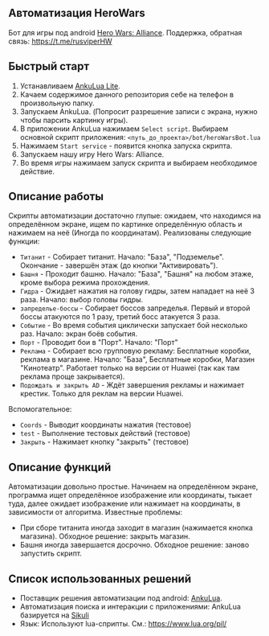 Автоматизация HeroWars
----------------------
Бот для игры под android [Hero Wars: Alliance](https://play.google.com/store/apps/details?id=com.nexters.herowars&pcampaignid=web_share).
Поддержка, обратная связь: https://t.me/rusviperHW

Быстрый старт
-------------
1. Устанавливаем [AnkuLua Lite](https://ankulua.boards.net/thread/1395/free-ankulua-trial-apk-download).
2. Качаем содержимое данного репозитория себе на телефон в произвольную папку.
3. Запускаем AnkuLua. (Попросит разрешение записи с экрана, нужно чтобы парсить картинку игры).
4. В приложении AnkuLua нажимаем `Select script`. Выбираем основной скрипт приложения: `<путь_до_проекта>/bot/heroWarsBot.lua`
5. Нажимаем `Start service` - появится кнопка запуска скрипта.
6. Запускаем нашу игру Hero Wars: Alliance.
7. Во время игры нажимаем запуск скрипта и выбираем необходимое действие.

Описание работы
---------------
Скрипты автоматизации достаточно глупые: ожидаем, что находимся на определённом экране, ищем по картинке определённую
область и нажимаем на неё (Иногда по координатам).
Реализованы следующие функции:
- `Титанит` - Собирает титанит. Начало: "База", "Подземелье". Окончание - завершён этаж (до кнопки "Активировать").
- `Башня` - Проходит башню. Начало: "База", "Башня" на любом этаже, кроме выбора режима прохождения.
- `Гидра` - Ожидает нажатия на голову гидры, затем нападает на неё 3 раза. Начало: выбор головы гидры.
- `запределье-боссы` - Собирает боссов запределья. Первый и второй боссы атакуются по 1 разу, третий босс атакуется 3 раза. 
- `Событие` - Во время события циклически запускает бой несколько раз. Начало: экран боёв события.
- `Порт` - Проводит бои в "Порт". Начало: "Порт"
- `Реклама` - Собирает всю групповую рекламу: Бесплатные коробки, реклама в магазине.
  Начало: "База", Бесплатные коробки, Магазин "Кинотеатр". Работает только на версии от Huawei (так как там реклама
  проще закрывается).
- `Подождать и закрыть AD` - Ждёт завершения рекламы и нажимает крестик. Только для реклам на версии Huawei.

Вспомогательное: 
- `Coords` - Выводит координаты нажатия (тестовое)
- `test` - Выполнение тестовых действий (тестовое)
- `Закрыть` - Нажимает кнопку "закрыть" (тестовое)

Описание функций
----------------
Автоматизации довольно простые. Начинаем на определённом экране, программа ищет определённое изображение или координаты,
тыкает туда, далее ожидает изображение или нажимает на координаты, в зависимости от алгоритма.
Известные проблемы: 
- При сборе титанита иногда заходит в магазин (нажимается кнопка магазина). Обходное решение: закрыть магазин.
- Башня иногда завершается досрочно. Обходное решение: заново запустить скрипт.

Список использованных решений
-----------------------------
- Поставщик решения автоматизации под android: [AnkuLua](https://ankulua.boards.net/thread/181/api-quick-reference).
- Автоматизация поиска и интеракции с приложениями: AnkuLua базируется на [Sikuli](https://sikulix-2014.readthedocs.io/en/latest/index.html)
- Язык: Используют lua-сприпты. См.: https://www.lua.org/pil/